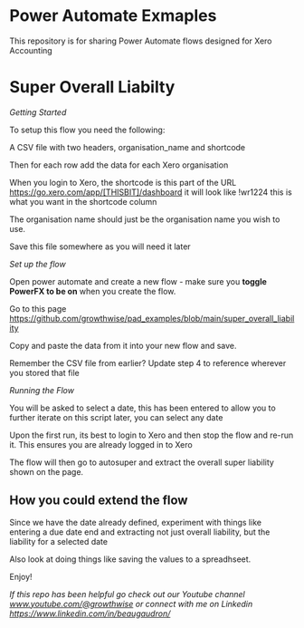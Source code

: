 # Power Automate Exmaples #

This repository is for sharing Power Automate flows designed for Xero Accounting

# Super Overall Liabilty #

*Getting Started*

To setup this flow you need the following:

A CSV file with two headers, organisation_name and shortcode

Then for each row add the data for each Xero organisation

When you login to Xero, the shortcode is this part of the URL https://go.xero.com/app/[THISBIT]/dashboard it will look like !wr1224 this is what you want in the shortcode column

The organisation name should just be the organisation name you wish to use. 

Save this file somewhere as you will need it later

*Set up the flow*

Open power automate and create a new flow - make sure you **toggle PowerFX to be on** when you create the flow.

Go to this page https://github.com/growthwise/pad_examples/blob/main/super_overall_liability 

Copy and paste the data from it into your new flow and save. 

Remember the CSV file from earlier? Update step 4 to reference wherever you stored that file

*Running the Flow*

You will be asked to select a date, this has been entered to allow you to further iterate on this script later, you can select any date

Upon the first run, its best to login to Xero and then stop the flow and re-run it. This ensures you are already logged in to Xero

The flow will then go to autosuper and extract the overall super liability shown on the page. 

## How you could extend the flow ##

Since we have the date already defined, experiment with things like entering a due date end and extracting not just overall liability, but the liability for a selected date

Also look at doing things like saving the values to a spreadhseet.

Enjoy!

*If this repo has been helpful go check out our Youtube channel www.youtube.com/@growthwise or connect with me on Linkedin https://www.linkedin.com/in/beaugaudron/*
